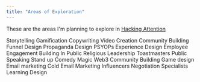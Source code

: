 ```yaml
---
title: "Areas of Exploration"
---
```


These are the areas I'm planning to explore in [Hacking Attention](https://hackingattention.com)

Storytelling
Gamification
Copywriting
Video Creation
Community Building
Funnel Design
Propaganda Design
PSYOPs
Experience Design
Employee Engagement
Building In Public
Religious Leadership
Toastmasters
Public Speaking
Stand up Comedy
Magic
Web3 Community Building
Game design
Email marketing
Cold Email Marketing
Influencers
Negotiation Specialists
Learning Design